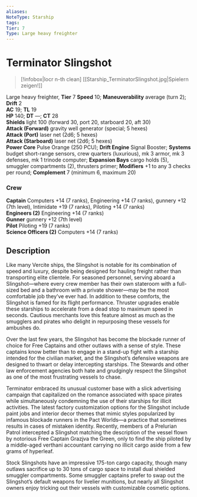 ```yaml
---
aliases: 
NoteType: Starship
tags: 
Tier: 7
Type: Large heavy freighter
---
```


# Terminator Slingshot

> [!infobox|locr n-th clean]
>  [[Starship_TerminatorSlingshot.jpg|Spielern zeigen!]]
> 

Large heavy freighter, **Tier** 7 
**Speed** 10; **Maneuverability** average (turn 2); **Drift** 2  
**AC** 19; **TL** 19  
**HP** 140; **DT** —; **CT** 28  
**Shields** light 100 (forward 30, port 20, starboard 20, aft 30)  
**Attack (Forward)** gravity well generator (special; 5 hexes)  
**Attack (Port)** laser net (2d6; 5 hexes)  
**Attack (Starboard)** laser net (2d6; 5 hexes)  
**Power Core** Pulse Orange (250 PCU); **Drift Engine** Signal Booster; **Systems** budget short-range sensors, crew quarters (luxurious), mk 3 armor, mk 3 defenses, mk 1 trinode computer; **Expansion Bays** cargo holds (5), smuggler compartments (2), thrusters primer; **Modifiers** +1 to any 3 checks per round; **Complement** 7 (minimum 6, maximum 20)

### Crew

**Captain** Computers +14 (7 ranks), Engineering +14 (7 ranks), gunnery +12 (7th level), Intimidate +19 (7 ranks), Piloting +14 (7 ranks)  
**Engineers (2)** Engineering +14 (7 ranks)  
**Gunner** gunnery +12 (7th level)  
**Pilot** Piloting +19 (7 ranks)  
**Science Officers (2)** Computers +14 (7 ranks)

## Description

Like many Vercite ships, the Slingshot is notable for its combination of speed and luxury, despite being designed for hauling freight rather than transporting elite clientele. For seasoned personnel, serving aboard a Slingshot—where every crew member has their own stateroom with a full-sized bed and a bathroom with a private shower—may be the most comfortable job they’ve ever had. In addition to these comforts, the Slingshot is famed for its flight performance. Thruster upgrades enable these starships to accelerate from a dead stop to maximum speed in seconds. Cautious merchants love this feature almost as much as the smugglers and pirates who delight in repurposing these vessels for ambushes do.  
  
Over the last few years, the Slingshot has become the blockade runner of choice for Free Captains and other outlaws with a sense of style. These captains know better than to engage in a stand-up fight with a starship intended for the civilian market, and the Slingshot’s defensive weapons are designed to thwart or delay intercepting starships. The Stewards and other law enforcement agencies both hate and grudgingly respect the Slingshot as one of the most frustrating vessels to chase.  
  
Terminator embraced its unusual customer base with a slick advertising campaign that capitalized on the romance associated with space pirates while simultaneously condemning the use of their starships for illicit activities. The latest factory customization options for the Slingshot include paint jobs and interior decor themes that mimic styles popularized by infamous blockade runners in the Pact Worlds—a practice that sometimes results in cases of mistaken identity. Recently, members of a Prelurian Patrol intercepted a Slingshot matching the description of the vessel flown by notorious Free Captain Grazjva the Green, only to find the ship piloted by a middle-aged verthani accountant carrying no illicit cargo aside from a few grams of hyperleaf.  
  
Stock Slingshots have an impressive 175-ton cargo capacity, though many outlaws sacrifice up to 30 tons of cargo space to install dual shielded smuggler compartments. Some smuggler captains prefer to swap out the Slingshot’s default weapons for livelier munitions, but nearly all Slingshot owners enjoy tricking out their vessels with customizable cosmetic options.
